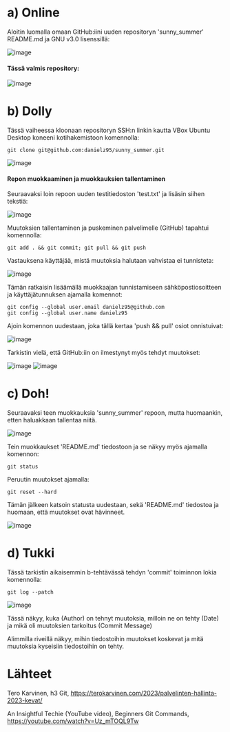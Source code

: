 # a) Online

Aloitin luomalla omaan GitHub:iini uuden repositoryn 'sunny_summer' README.md ja GNU v3.0 lisenssillä:

![image](https://user-images.githubusercontent.com/128583292/232328050-da40f3fb-e971-4f4c-a7e6-a1382937ed99.png)

#### Tässä valmis repository:

![image](https://user-images.githubusercontent.com/128583292/232484057-b321555d-2bd3-4099-98e9-c8c59960e9f8.png)

# b) Dolly

Tässä vaiheessa kloonaan repositoryn SSH:n linkin kautta VBox Ubuntu Desktop koneeni kotihakemistoon komennolla:

    git clone git@github.com:danielz95/sunny_summer.git
    
![image](https://user-images.githubusercontent.com/128583292/232502264-986c85ca-6733-4427-868f-69244f04af88.png)

#### Repon muokkaaminen ja muokkauksien tallentaminen

Seuraavaksi loin repoon uuden testitiedoston 'test.txt' ja lisäsin siihen tekstiä:

![image](https://user-images.githubusercontent.com/128583292/232502596-8a1ba9e5-6af9-4d70-aced-c9d37c85f4c9.png)

Muutoksien tallentaminen ja puskeminen palvelimelle (GitHub) tapahtui komennolla:

    git add . && git commit; git pull && git push 
    
Vastauksena käyttäjää, mistä muutoksia halutaan vahvistaa ei tunnisteta:

![image](https://user-images.githubusercontent.com/128583292/232503900-a1cdacda-1692-45cf-aa8e-e292510ad1b5.png)

Tämän ratkaisin lisäämällä muokkaajan tunnistamiseen sähköpostiosoitteen ja käyttäjätunnuksen ajamalla komennot:

    git config --global user.email danielz95@github.com
    git config --global user.name danielz95

Ajoin komennon uudestaan, joka tällä kertaa 'push && pull' osiot onnistuivat:

![image](https://user-images.githubusercontent.com/128583292/232506836-d94ddd82-c075-4caa-a343-dedc6023b9ea.png)

Tarkistin vielä, että GitHub:iin on ilmestynyt myös tehdyt muutokset:

![image](https://user-images.githubusercontent.com/128583292/232509470-2e03e6e8-d31d-4b31-a2f2-94f88d50f803.png)
![image](https://user-images.githubusercontent.com/128583292/232509608-a56f61c6-7ba5-4337-8be3-408cfd119f4b.png)

# c) Doh!

Seuraavaksi teen muokkauksia 'sunny_summer' repoon, mutta huomaankin, etten haluakkaan tallentaa niitä.

![image](https://user-images.githubusercontent.com/128583292/232512492-448d0a56-c5ff-4ae4-aa8b-8d37d0db0552.png)

Tein muokkaukset 'README.md' tiedostoon ja se näkyy myös ajamalla komennon:

    git status

Peruutin muutokset ajamalla:

    git reset --hard

Tämän jälkeen katsoin statusta uudestaan, sekä 'README.md' tiedostoa ja huomaan, että muutokset ovat hävinneet.

![image](https://user-images.githubusercontent.com/128583292/232514277-c04e3a8e-227d-4d5c-bd57-dbe123846299.png)

# d) Tukki

Tässä tarkistin aikaisemmin b-tehtävässä tehdyn 'commit' toiminnon lokia komennolla:

    git log --patch

![image](https://user-images.githubusercontent.com/128583292/232508043-d06a4060-04a6-4f45-9e46-26f0d24da28d.png)

Tässä näkyy, kuka (Author) on tehnyt muutoksia, milloin ne on tehty (Date) ja mikä oli muutoksien tarkoitus (Commit Message) 

Alimmilla riveillä näkyy, mihin tiedostoihin muutokset koskevat ja mitä muutoksia kyseisiin tiedostoihin on tehty.


# Lähteet

Tero Karvinen, h3 Git, https://terokarvinen.com/2023/palvelinten-hallinta-2023-kevat/

An Insightful Techie (YouTube video), Beginners Git Commands, https://youtube.com/watch?v=Uz_mTOQL9Tw
